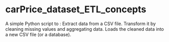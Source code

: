 # carPrice_dataset_ETL_concepts
A simple Python script to :
Extract data from a CSV file.
Transform it by cleaning missing values and aggregating data.
Loads the cleaned data into a new CSV file (or a database).

